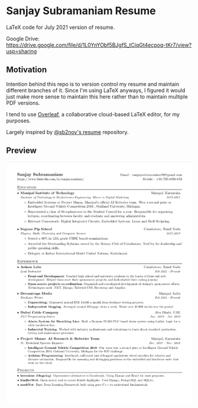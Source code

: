 # Sanjay Subramaniam Resume

LaTeX code for July 2021 version of resume.

Google Drive: https://drive.google.com/file/d/1L0YnYObf5BJgfS_tCiqGt4ecpoq-tKr7/view?usp=sharing

## Motivation

Intention behind this repo is to version control my resume and maintain different branches of it. Since I'm using LaTeX anyways, I figured it would just make more sense to maintain this here rather than to maintain multiple PDF versions.

I tend to use [Overleaf](https://www.overleaf.com/), a collaborative cloud-based LaTeX editor, for my purposes.

Largely inspired by [@sb2nov's resume](https://github.com/sb2nov/resume) repository.

## Preview
![plot](https://github.com/sanjaymaniam/resume/blob/main/Sanjay%20Resume%20Jul%202021.png)

